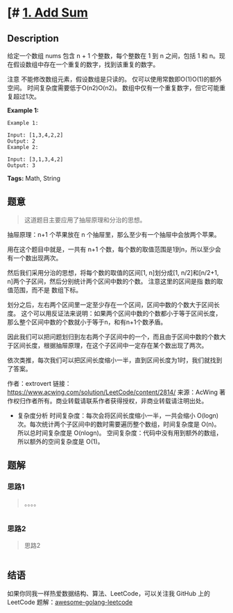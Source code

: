 # [# [1. Add Sum][title]

## Description

给定一个数组 nums 包含 n + 1 个整数，每个整数在 1 到 n 之间，包括 1 和 n。现在假设数组中存在一个重复的数字，找到该重复的数字。

注意
    不能修改数组元素，假设数组是只读的。
    仅可以使用常数即O(1)O(1)的额外空间。
    时间复杂度需要低于O(n2)O(n2)。
    数组中仅有一个重复数字，但它可能重复超过1次。

**Example 1:**

```
Example 1:

Input: [1,3,4,2,2]
Output: 2
Example 2:

Input: [3,1,3,4,2]
Output: 3
```

**Tags:** Math, String

## 题意
> 这道题目主要应用了抽屉原理和分治的思想。
  
  抽屉原理：n+1 个苹果放在 n 个抽屉里，那么至少有一个抽屉中会放两个苹果。
  
  用在这个题目中就是，一共有 n+1 个数，每个数的取值范围是1到n，所以至少会有一个数出现两次。
  
  然后我们采用分治的思想，将每个数的取值的区间[1, n]划分成[1, n/2]和[n/2+1, n]两个子区间，然后分别统计两个区间中数的个数。
  注意这里的区间是指 数的取值范围，而不是 数组下标。
  
  划分之后，左右两个区间里一定至少存在一个区间，区间中数的个数大于区间长度。
  这个可以用反证法来说明：如果两个区间中数的个数都小于等于区间长度，那么整个区间中数的个数就小于等于n，和有n+1个数矛盾。
  
  因此我们可以把问题划归到左右两个子区间中的一个，而且由于区间中数的个数大于区间长度，根据抽屉原理，在这个子区间中一定存在某个数出现了两次。
  
  依次类推，每次我们可以把区间长度缩小一半，直到区间长度为1时，我们就找到了答案。
  
  作者：extrovert
  链接：https://www.acwing.com/solution/LeetCode/content/2814/
  来源：AcWing
  著作权归作者所有。商业转载请联系作者获得授权，非商业转载请注明出处。

- 复杂度分析
时间复杂度：每次会将区间长度缩小一半，一共会缩小 O(logn) 次。每次统计两个子区间中的数时需要遍历整个数组，时间复杂度是 O(n)。所以总时间复杂度是 O(nlogn)。
空间复杂度：代码中没有用到额外的数组，所以额外的空间复杂度是 O(1)。

## 题解

### 思路1
> 。。。。

```go

```

### 思路2
> 思路2
```go

```

## 结语

如果你同我一样热爱数据结构、算法、LeetCode，可以关注我 GitHub 上的 LeetCode 题解：[awesome-golang-leetcode][me]

[title]: https://leetcode.com/problems/two-sum/description/
[me]: https://github.com/kylesliu/awesome-golang-leetcode
